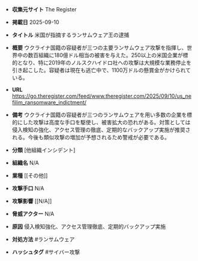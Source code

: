 - **収集元サイト**
The Register

- **掲載日**
2025-09-10

- **タイトル**
米国が指摘するランサムウェア王の逮捕

- **概要**
ウクライナ国籍の容疑者が三つの主要ランサムウェア攻撃を指揮し、世界中の数百組織に180億ドル相当の被害を与えた。250以上の米国企業が標的となり、特に2019年のノルスクハイドロ社への攻撃は大規模な業務停止を引き起こした。容疑者は現在も逃亡中で、1100万ドルの懸賞金がかけられている。

- **URL**
https://go.theregister.com/feed/www.theregister.com/2025/09/10/us_nefilim_ransomware_indictment/

- **備考**
ウクライナ国籍の容疑者が三つのランサムウェアを用い多数の企業を標的にした攻撃は高度な手口を駆使し、被害拡大の恐れがある。対策としては侵入検知の強化、アクセス管理の徹底、定期的なバックアップ実施が推奨される。今後も類似攻撃の増加が予想されるため警戒が必要である。

- **分類**
[他組織インシデント]

- **組織名**
N/A

- **業種**
[[その他]]

- **攻撃手口**
N/A

- **攻撃影響**
[[N/A]]

- **脅威アクター**
N/A

- **原因**
侵入検知強化、アクセス管理徹底、定期的バックアップ実施

- **対処方法**
#ランサムウェア

- **ハッシュタグ**
#サイバー攻撃
